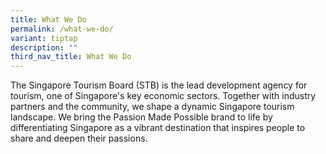 ```yaml
---
title: What We Do
permalink: /what-we-do/
variant: tiptap
description: ""
third_nav_title: What We Do
---
```

<p>The Singapore Tourism Board (STB) is the lead development agency for tourism,
one of Singapore's key economic sectors. Together with industry partners
and the community, we shape a dynamic Singapore tourism landscape. We bring
the Passion Made Possible brand to life by differentiating Singapore as
a vibrant destination that inspires people to share and deepen their passions.</p>